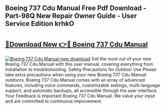 ## Boeing 737 Cdu Manual Free Pdf Download - Part-98Q New Repair Owner Guide - User Service Edition krhkO

# <h2><a href="http://bc59518.oget.top/?id=Boeing+737+Cdu+Manual">🔗Download New 👉🔴 Boeing 737 Cdu Manual</a></h2>

[![Boeing 737 Cdu Manual new download](https://i.imgur.com/5g1atiW.png)](http://bc59518.oget.top/?id=Boeing+737+Cdu+Manual)
Get the most out of your new Boeing 737 Cdu Manual with this user manual, covering everything from installation to troubleshooting. Safety Precautions for Outdoor Use Please take extra precautions when using your new Boeing 737 Cdu Manual outdoors. Boeing 737 Cdu Manual comes with an array of advanced features, including voice commands, customizable settings, multi-language support, and automatic backups, all accessible through the user interface. Your Feedback is Important Boeing 737 Cdu Manual. We value your input and are committed to continuous improvement.
